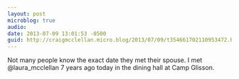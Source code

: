 ```yaml
---
layout: post
microblog: true
audio: 
date: 2013-07-09 13:01:53 -0500
guid: http://craigmcclellan.micro.blog/2013/07/09/t354661702110953472.html
---
```

Not many people know the exact date they met their spouse. I met @laura_mcclellan 7 years ago today in the dining hall at Camp Glisson.
